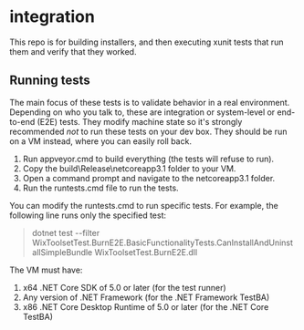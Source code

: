 # integration

This repo is for building installers, and then executing xunit tests that run them and verify that they worked.

## Running tests

The main focus of these tests is to validate behavior in a real environment.
Depending on who you talk to, these are integration or system-level or end-to-end (E2E) tests.
They modify machine state so it's strongly recommended *not* to run these tests on your dev box.
They should be run on a VM instead, where you can easily roll back.

1. Run appveyor.cmd to build everything (the tests will refuse to run).
1. Copy the build\Release\netcoreapp3.1 folder to your VM.
1. Open a command prompt and navigate to the netcoreapp3.1 folder.
1. Run the runtests.cmd file to run the tests.

You can modify the runtests.cmd to run specific tests.
For example, the following line runs only the specified test:

> dotnet test --filter WixToolsetTest.BurnE2E.BasicFunctionalityTests.CanInstallAndUninstallSimpleBundle WixToolsetTest.BurnE2E.dll

The VM must have:
1. x64 .NET Core SDK of 5.0 or later (for the test runner)
1. Any version of .NET Framework (for the .NET Framework TestBA)
1. x86 .NET Core Desktop Runtime of 5.0 or later (for the .NET Core TestBA)